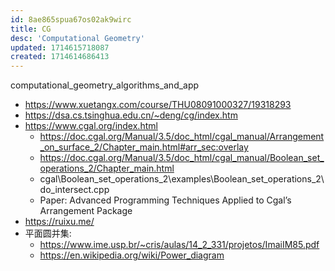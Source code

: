 ```yaml
---
id: 8ae865spua67os02ak9wirc
title: CG
desc: 'Computational Geometry'
updated: 1714615718087
created: 1714614686413
---
```

computational_geometry_algorithms_and_app

* https://www.xuetangx.com/course/THU08091000327/19318293
* https://dsa.cs.tsinghua.edu.cn/~deng/cg/index.htm
* https://www.cgal.org/index.html
  * https://doc.cgal.org/Manual/3.5/doc_html/cgal_manual/Arrangement_on_surface_2/Chapter_main.html#arr_sec:overlay
  * https://doc.cgal.org/Manual/3.5/doc_html/cgal_manual/Boolean_set_operations_2/Chapter_main.html
  * cgal\Boolean_set_operations_2\examples\Boolean_set_operations_2\do_intersect.cpp
  * Paper: Advanced Programming Techniques Applied to Cgal’s Arrangement Package
* https://ruixu.me/
* 平面圆并集: 
  * https://www.ime.usp.br/~cris/aulas/14_2_331/projetos/ImaiIM85.pdf
  * https://en.wikipedia.org/wiki/Power_diagram